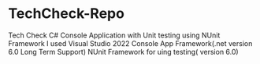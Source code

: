 # TechCheck-Repo
Tech Check C# Console Application with Unit testing using NUnit Framework
I used Visual Studio 2022
Console App Framework(.net version 6.0 Long Term Support)
NUnit Framework for uing testing( version 6.0)
